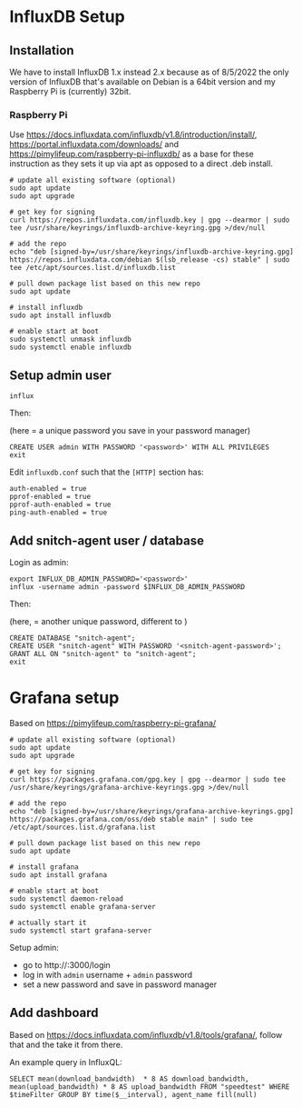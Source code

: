 # InfluxDB Setup

## Installation

We have to install InfluxDB 1.x instead 2.x because as of 8/5/2022 the only version of InfluxDB that's available on Debian is a 64bit
version and my Raspberry Pi is (currently) 32bit.

### Raspberry Pi

Use https://docs.influxdata.com/influxdb/v1.8/introduction/install/, https://portal.influxdata.com/downloads/ and
https://pimylifeup.com/raspberry-pi-influxdb/ as a base for these instruction as they sets it up via apt
as opposed to a direct .deb install.

    # update all existing software (optional)
    sudo apt update
    sudo apt upgrade

    # get key for signing
    curl https://repos.influxdata.com/influxdb.key | gpg --dearmor | sudo tee /usr/share/keyrings/influxdb-archive-keyring.gpg >/dev/null

    # add the repo
    echo "deb [signed-by=/usr/share/keyrings/influxdb-archive-keyring.gpg] https://repos.influxdata.com/debian $(lsb_release -cs) stable" | sudo tee /etc/apt/sources.list.d/influxdb.list

    # pull down package list based on this new repo
    sudo apt update

    # install influxdb
    sudo apt install influxdb

    # enable start at boot
    sudo systemctl unmask influxdb
    sudo systemctl enable influxdb

## Setup admin user

    influx

Then:

(here <password> = a unique password you save in your password manager)

    CREATE USER admin WITH PASSWORD '<password>' WITH ALL PRIVILEGES
    exit

Edit `influxdb.conf` such that the `[HTTP]` section has:

    auth-enabled = true
    pprof-enabled = true
    pprof-auth-enabled = true
    ping-auth-enabled = true

## Add snitch-agent user / database

Login as admin:

    export INFLUX_DB_ADMIN_PASSWORD='<password>'
    influx -username admin -password $INFLUX_DB_ADMIN_PASSWORD

Then:

(here, <snitch-agent-password> = another unique password, different to <password>)

    CREATE DATABASE "snitch-agent";
    CREATE USER "snitch-agent" WITH PASSWORD '<snitch-agent-password>';
    GRANT ALL ON "snitch-agent" to "snitch-agent";
    exit

# Grafana setup

Based on https://pimylifeup.com/raspberry-pi-grafana/

    # update all existing software (optional)
    sudo apt update
    sudo apt upgrade

    # get key for signing
    curl https://packages.grafana.com/gpg.key | gpg --dearmor | sudo tee /usr/share/keyrings/grafana-archive-keyrings.gpg >/dev/null

    # add the repo
    echo "deb [signed-by=/usr/share/keyrings/grafana-archive-keyrings.gpg] https://packages.grafana.com/oss/deb stable main" | sudo tee /etc/apt/sources.list.d/grafana.list

    # pull down package list based on this new repo
    sudo apt update

    # install grafana
    sudo apt install grafana

    # enable start at boot
    sudo systemctl daemon-reload
    sudo systemctl enable grafana-server

    # actually start it
    sudo systemctl start grafana-server

Setup admin:

- go to http://<server ip>:3000/login
- log in with `admin` username + `admin` password
- set a new password and save in password manager

## Add dashboard

Based on https://docs.influxdata.com/influxdb/v1.8/tools/grafana/, follow that and the take it from there.

An example query in InfluxQL:

    SELECT mean(download_bandwidth)  * 8 AS download_bandwidth, mean(upload_bandwidth) * 8 AS upload_bandwidth FROM "speedtest" WHERE $timeFilter GROUP BY time($__interval), agent_name fill(null)
